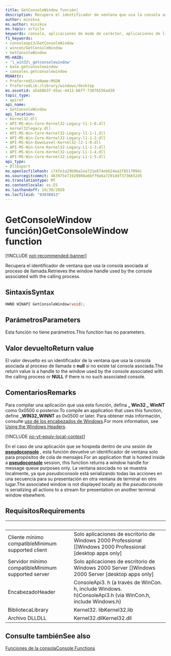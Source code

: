 ```yaml
---
title: GetConsoleWindow función)
description: Recupera el identificador de ventana que usa la consola asociada al proceso de llamada.
author: miniksa
ms.author: miniksa
ms.topic: article
keywords: consola, aplicaciones de modo de carácter, aplicaciones de línea de comandos, aplicaciones de terminal, API de consola
f1_keywords:
- consoleapi3/GetConsoleWindow
- wincon/GetConsoleWindow
- GetConsoleWindow
MS-HAID:
- '\_win32\_getconsolewindow'
- base.getconsolewindow
- consoles.getconsolewindow
MSHAttr:
- PreferredSiteName:MSDN
- PreferredLib:/library/windows/desktop
ms.assetid: a5ab0b37-45ac-4413-b6ff-73876556ad38
topic_type:
- apiref
api_name:
- GetConsoleWindow
api_location:
- Kernel32.dll
- API-MS-Win-Core-Kernel32-Legacy-l1-1-0.dll
- kernel32legacy.dll
- API-MS-Win-Core-Kernel32-Legacy-l1-1-1.dll
- API-MS-Win-Core-Kernel32-Legacy-l1-1-2.dll
- API-MS-Win-DownLevel-Kernel32-l2-1-0.dll
- API-MS-Win-Core-Kernel32-Legacy-L1-1-3.dll
- API-MS-Win-Core-Kernel32-Legacy-L1-1-4.dll
- API-MS-Win-Core-Kernel32-Legacy-L1-1-5.dll
api_type:
- DllExport
ms.openlocfilehash: c74fe1a29b9ba2ea721e874eb624ea2f8517094c
ms.sourcegitcommit: 463975e71920908a6bff9a6a7291ddf3736652d5
ms.translationtype: MT
ms.contentlocale: es-ES
ms.lasthandoff: 10/30/2020
ms.locfileid: "93038813"
---
```

# <a name="getconsolewindow-function"></a><span data-ttu-id="27a04-104">GetConsoleWindow función)</span><span class="sxs-lookup"><span data-stu-id="27a04-104">GetConsoleWindow function</span></span>

[!INCLUDE [not-recommended-banner](./includes/not-recommended-banner.md)]

<span data-ttu-id="27a04-105">Recupera el identificador de ventana que usa la consola asociada al proceso de llamada.</span><span class="sxs-lookup"><span data-stu-id="27a04-105">Retrieves the window handle used by the console associated with the calling process.</span></span>

## <a name="syntax"></a><span data-ttu-id="27a04-106">Sintaxis</span><span class="sxs-lookup"><span data-stu-id="27a04-106">Syntax</span></span>

```C
HWND WINAPI GetConsoleWindow(void);
```

## <a name="parameters"></a><span data-ttu-id="27a04-107">Parámetros</span><span class="sxs-lookup"><span data-stu-id="27a04-107">Parameters</span></span>

<span data-ttu-id="27a04-108">Esta función no tiene parámetros.</span><span class="sxs-lookup"><span data-stu-id="27a04-108">This function has no parameters.</span></span>

## <a name="return-value"></a><span data-ttu-id="27a04-109">Valor devuelto</span><span class="sxs-lookup"><span data-stu-id="27a04-109">Return value</span></span>

<span data-ttu-id="27a04-110">El valor devuelto es un identificador de la ventana que usa la consola asociada al proceso de llamada o **null** si no existe tal consola asociada.</span><span class="sxs-lookup"><span data-stu-id="27a04-110">The return value is a handle to the window used by the console associated with the calling process or **NULL** if there is no such associated console.</span></span>

## <a name="remarks"></a><span data-ttu-id="27a04-111">Comentarios</span><span class="sxs-lookup"><span data-stu-id="27a04-111">Remarks</span></span>

<span data-ttu-id="27a04-112">Para compilar una aplicación que usa esta función, defina **\_ Win32 \_ WinNT** como 0x0500 o posterior.</span><span class="sxs-lookup"><span data-stu-id="27a04-112">To compile an application that uses this function, define **\_WIN32\_WINNT** as 0x0500 or later.</span></span> <span data-ttu-id="27a04-113">Para obtener más información, consulte [uso de los encabezados de Windows](https://msdn.microsoft.com/library/windows/desktop/aa383745).</span><span class="sxs-lookup"><span data-stu-id="27a04-113">For more information, see [Using the Windows Headers](https://msdn.microsoft.com/library/windows/desktop/aa383745).</span></span>


[!INCLUDE [no-vt-equiv-local-context](./includes/no-vt-equiv-local-context.md)]

<span data-ttu-id="27a04-114">En el caso de una aplicación que se hospeda dentro de una sesión de [**pseudoconsole**](pseudoconsoles.md) , esta función devuelve un identificador de ventana solo para propósitos de cola de mensajes.</span><span class="sxs-lookup"><span data-stu-id="27a04-114">For an application that is hosted inside a [**pseudoconsole**](pseudoconsoles.md) session, this function returns a window handle for message queue purposes only.</span></span> <span data-ttu-id="27a04-115">La ventana asociada no se muestra localmente, ya que _pseudoconsole_ está serializando todas las acciones en una secuencia para su presentación en otra ventana de terminal en otro lugar.</span><span class="sxs-lookup"><span data-stu-id="27a04-115">The associated window is not displayed locally as the _pseudoconsole_ is serializing all actions to a stream for presentation on another terminal window elsewhere.</span></span>

## <a name="requirements"></a><span data-ttu-id="27a04-116">Requisitos</span><span class="sxs-lookup"><span data-stu-id="27a04-116">Requirements</span></span>

| &nbsp; | &nbsp; |
|-|-|
| <span data-ttu-id="27a04-117">Cliente mínimo compatible</span><span class="sxs-lookup"><span data-stu-id="27a04-117">Minimum supported client</span></span> | <span data-ttu-id="27a04-118">Solo aplicaciones de escritorio de Windows 2000 Professional \[\]</span><span class="sxs-lookup"><span data-stu-id="27a04-118">Windows 2000 Professional \[desktop apps only\]</span></span> |
| <span data-ttu-id="27a04-119">Servidor mínimo compatible</span><span class="sxs-lookup"><span data-stu-id="27a04-119">Minimum supported server</span></span> | <span data-ttu-id="27a04-120">Solo aplicaciones de escritorio de Windows 2000 Server \[\]</span><span class="sxs-lookup"><span data-stu-id="27a04-120">Windows 2000 Server \[desktop apps only\]</span></span> |
| <span data-ttu-id="27a04-121">Encabezado</span><span class="sxs-lookup"><span data-stu-id="27a04-121">Header</span></span> | <span data-ttu-id="27a04-122">ConsoleApi3. h (a través de WinCon. h, include Windows. h)</span><span class="sxs-lookup"><span data-stu-id="27a04-122">ConsoleApi3.h (via WinCon.h, include Windows.h)</span></span> |
| <span data-ttu-id="27a04-123">Biblioteca</span><span class="sxs-lookup"><span data-stu-id="27a04-123">Library</span></span> | <span data-ttu-id="27a04-124">Kernel32. lib</span><span class="sxs-lookup"><span data-stu-id="27a04-124">Kernel32.lib</span></span> |
| <span data-ttu-id="27a04-125">Archivo DLL</span><span class="sxs-lookup"><span data-stu-id="27a04-125">DLL</span></span> | <span data-ttu-id="27a04-126">Kernel32.dll</span><span class="sxs-lookup"><span data-stu-id="27a04-126">Kernel32.dll</span></span> |

</table>

## <a name="see-also"></a><span data-ttu-id="27a04-127">Consulte también</span><span class="sxs-lookup"><span data-stu-id="27a04-127">See also</span></span>

[<span data-ttu-id="27a04-128">Funciones de la consola</span><span class="sxs-lookup"><span data-stu-id="27a04-128">Console Functions</span></span>](console-functions.md)
